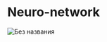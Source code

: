 # Neuro-network
![Без названия](https://user-images.githubusercontent.com/58568096/76560869-2b80b400-64b3-11ea-9aef-b19f7ab9d6f9.png)
